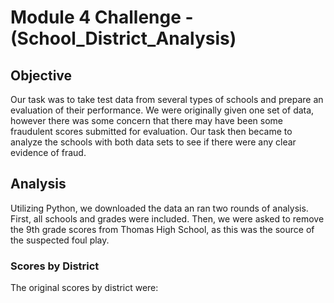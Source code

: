 # Module 4 Challenge - (School_District_Analysis)
## Objective
Our task was to take test data from several types of schools and prepare an evaluation of their performance.
We were originally given one set of data, however there was some concern that there may have been some fraudulent scores submitted for evaluation.
Our task then became to analyze the schools with both data sets to see if there were any clear evidence of fraud.

## Analysis
Utilizing Python, we downloaded the data an ran two rounds of analysis.  First, all schools and grades were included.  Then, we were asked to remove
the 9th grade scores from Thomas High School, as this was the source of the suspected foul play.

### Scores by District
The original scores by district were: 

